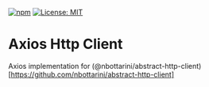 [![npm](https://img.shields.io/npm/v/@nbottarini/axios-http-client.svg)](https://www.npmjs.com/package/@nbottarini/axios-http-client)
[![License: MIT](https://img.shields.io/badge/License-MIT-yellow.svg)](https://opensource.org/licenses/MIT)

# Axios Http Client
Axios implementation for (@nbottarini/abstract-http-client)[https://github.com/nbottarini/abstract-http-client]
